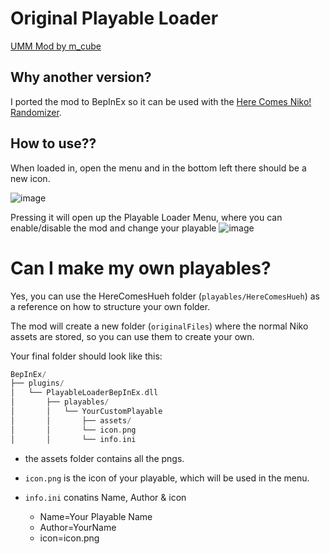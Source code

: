 # Original Playable Loader

[UMM Mod by m_cube](https://www.nexusmods.com/herecomesniko/mods/2?tab=description)

## Why another version?

I ported the mod to BepInEx so it can be used with the [Here Comes Niko! Randomizer](https://www.nexusmods.com/herecomesniko/mods/2?tab=description).

## How to use??
When loaded in, open the menu and in the bottom left there should be a new icon. 

![image](https://github.com/user-attachments/assets/f690cea7-c77a-4e2f-8a84-de71793076e0)


Pressing it will open up the Playable Loader Menu, where you can enable/disable the mod and change your playable
![image](https://github.com/user-attachments/assets/a1116b6a-c0b3-4ffe-a446-bb11fa5e1f14)


# Can I make my own playables?
Yes, you can use the HereComesHueh folder (`playables/HereComesHueh`) as a reference on how to structure your own folder.

The mod will create a new folder (`originalFiles`) where the normal Niko assets are stored, so you can use them to create your own.

Your final folder should look like this:
```swift
BepInEx/
├── plugins/
│   └── PlayableLoaderBepInEx.dll
│       ├── playables/
│       │   └── YourCustomPlayable
│       │       ├── assets/
│       │       └── icon.png
│       │       └── info.ini
```
- the assets folder contains all the pngs.

- `icon.png` is the icon of your playable, which will be used in the menu.

- `info.ini` conatins Name, Author & icon
   - Name=Your Playable Name
   - Author=YourName
   - icon=icon.png

